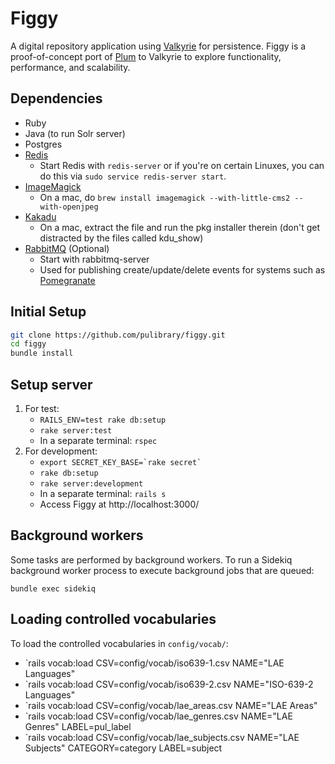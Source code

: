 # Figgy

A digital repository application using [Valkyrie](https://github.com/samvera-labs/valkyrie) for persistence.
Figgy is a proof-of-concept port of [Plum](https://github.com/pulibrary/plum) to Valkyrie to explore
functionality, performance, and scalability.

## Dependencies

* Ruby
* Java (to run Solr server)
* Postgres
* [Redis](http://redis.io/)
    * Start Redis with `redis-server` or if you're on certain Linuxes, you can do this via `sudo service redis-server start`.
* [ImageMagick](https://www.imagemagick.org)
    * On a mac, do `brew install imagemagick --with-little-cms2 --with-openjpeg`
* [Kakadu](http://kakadusoftware.com/)
    * On a mac, extract the file and run the pkg installer therein (don't get distracted by the files called kdu_show)
* [RabbitMQ](https://www.rabbitmq.com/) (Optional)
    * Start with rabbitmq-server
    * Used for publishing create/update/delete events for systems such as
      [Pomegranate](https://github.com/pulibrary/pomegranate)

## Initial Setup

```sh
git clone https://github.com/pulibrary/figgy.git
cd figgy
bundle install
```

## Setup server

1. For test:
   - `RAILS_ENV=test rake db:setup`
   - `rake server:test`
   - In a separate terminal: `rspec`
2. For development:
   - ``export SECRET_KEY_BASE=`rake secret` ``
   - `rake db:setup`
   - `rake server:development`
   - In a separate terminal: `rails s`
   - Access Figgy at http://localhost:3000/


## Background workers

Some tasks are performed by background workers. To run a Sidekiq background worker process to execute
background jobs that are queued:

```
bundle exec sidekiq
```


## Loading controlled vocabularies

To load the controlled vocabularies in `config/vocab/`:
  - `rails vocab:load CSV=config/vocab/iso639-1.csv NAME="LAE Languages"
  - `rails vocab:load CSV=config/vocab/iso639-2.csv NAME="ISO-639-2 Languages"
  - `rails vocab:load CSV=config/vocab/lae_areas.csv NAME="LAE Areas"
  - `rails vocab:load CSV=config/vocab/lae_genres.csv NAME="LAE Genres" LABEL=pul_label
  - `rails vocab:load CSV=config/vocab/lae_subjects.csv NAME="LAE Subjects" CATEGORY=category LABEL=subject
